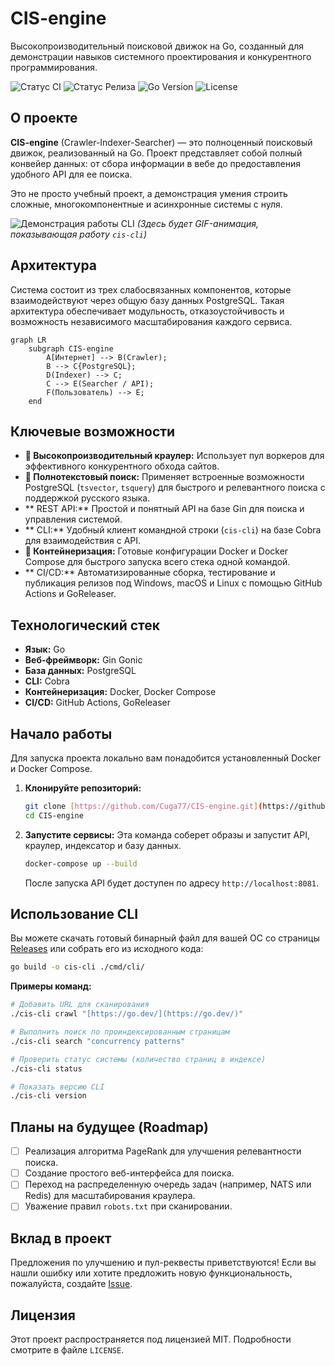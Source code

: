 # CIS-engine
Высокопроизводительный поисковой движок на Go, созданный для демонстрации навыков системного проектирования и конкурентного программирования.

![Статус CI](https://github.com/Cuga77/CIS-engine/actions/workflows/ci.yml/badge.svg)
![Статус Релиза](https://github.com/Cuga77/CIS-engine/actions/workflows/release.yml/badge.svg)
![Go Version](https://img.shields.io/badge/Go-1.24-blue.svg)
![License](https://img.shields.io/badge/License-MIT-green.svg)

## О проекте
**CIS-engine** (Crawler-Indexer-Searcher) — это полноценный поисковый движок, реализованный на Go. Проект представляет собой полный конвейер данных: от сбора информации в вебе до предоставления удобного API для ее поиска.

Это не просто учебный проект, а демонстрация умения строить сложные, многокомпонентные и асинхронные системы с нуля.

![Демонстрация работы CLI](https://placehold.co/800x400/2d333b/9ecaff?text=Демонстрация+CLI+в+действии)
*(Здесь будет GIF-анимация, показывающая работу `cis-cli`)*

## Архитектура
Система состоит из трех слабосвязанных компонентов, которые взаимодействуют через общую базу данных PostgreSQL. Такая архитектура обеспечивает модульность, отказоустойчивость и возможность независимого масштабирования каждого сервиса.

```mermaid
graph LR
    subgraph CIS-engine
        A[Интернет] --> B(Crawler);
        B --> C{PostgreSQL};
        D(Indexer) --> C;
        C --> E(Searcher / API);
        F(Пользователь) --> E;
    end
```

## Ключевые возможности
-   **🚀 Высокопроизводительный краулер:** Использует пул воркеров для эффективного конкурентного обхода сайтов.
-   **🔎 Полнотекстовый поиск:** Применяет встроенные возможности PostgreSQL (`tsvector`, `tsquery`) для быстрого и релевантного поиска с поддержкой русского языка.
-   ** REST API:** Простой и понятный API на базе Gin для поиска и управления системой.
-   ** CLI:** Удобный клиент командной строки (`cis-cli`) на базе Cobra для взаимодействия с API.
-   **🐳 Контейнеризация:** Готовые конфигурации Docker и Docker Compose для быстрого запуска всего стека одной командой.
-   ** CI/CD:** Автоматизированные сборка, тестирование и публикация релизов под Windows, macOS и Linux с помощью GitHub Actions и GoReleaser.

## Технологический стек
-   **Язык:** Go
-   **Веб-фреймворк:** Gin Gonic
-   **База данных:** PostgreSQL
-   **CLI:** Cobra
-   **Контейнеризация:** Docker, Docker Compose
-   **CI/CD:** GitHub Actions, GoReleaser

## Начало работы
Для запуска проекта локально вам понадобится установленный Docker и Docker Compose.

1.  **Клонируйте репозиторий:**
    ```bash
    git clone [https://github.com/Cuga77/CIS-engine.git](https://github.com/Cuga77/CIS-engine.git)
    cd CIS-engine
    ```

2.  **Запустите сервисы:**
    Эта команда соберет образы и запустит API, краулер, индексатор и базу данных.
    ```bash
    docker-compose up --build
    ```
    После запуска API будет доступен по адресу `http://localhost:8081`.

## Использование CLI
Вы можете скачать готовый бинарный файл для вашей ОС со страницы [Releases](https://github.com/Cuga77/CIS-engine/releases) или собрать его из исходного кода:
```bash
go build -o cis-cli ./cmd/cli/
```

**Примеры команд:**
```bash
# Добавить URL для сканирования
./cis-cli crawl "[https://go.dev/](https://go.dev/)"

# Выполнить поиск по проиндексированным страницам
./cis-cli search "concurrency patterns"

# Проверить статус системы (количество страниц в индексе)
./cis-cli status

# Показать версию CLI
./cis-cli version
```

## Планы на будущее (Roadmap)
-   [ ] Реализация алгоритма PageRank для улучшения релевантности поиска.
-   [ ] Создание простого веб-интерфейса для поиска.
-   [ ] Переход на распределенную очередь задач (например, NATS или Redis) для масштабирования краулера.
-   [ ] Уважение правил `robots.txt` при сканировании.

## Вклад в проект
Предложения по улучшению и пул-реквесты приветствуются! Если вы нашли ошибку или хотите предложить новую функциональность, пожалуйста, создайте [Issue](https://github.com/Cuga77/CIS-engine/issues).

## Лицензия
Этот проект распространяется под лицензией MIT. Подробности смотрите в файле `LICENSE`.